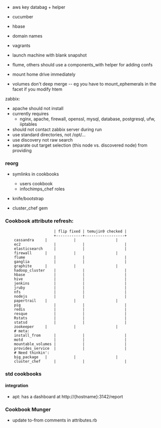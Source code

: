* aws key databag + helper
* cucumber
* hbase
* domain names
* vagrants
* launch machine with blank snapshot

* flume, others should use a components_with helper for adding confs

* mount home drive immediately

* volumes don't deep merge -- eg you have to mount_ephemerals in the facet if you modify htem



zabbix:

* apache should not install
* currently requires
  - nginx, apache, firewall, openssl, mysql, database, postgresql, ufw, iiptables
* should not contact zabbix server during run
* use standard directories, not /opt/...
* use discovery not raw search
* separate out target selection (this node vs. discovered node) from providing

### reorg

* symlinks in cookbooks
  - users cookbook
  - infochimps_chef roles

* knife/bootstrap

* cluster_chef gem


### Cookbook attribute refresh:

                          | flip fixed | temujin9 checked |
                          +------------+------------------+
        cassandra	  |            |                  |
        ec2               |            |                  |
        elasticsearch	  |            |                  |
        firewall	  |            |                  |
        flume             |            |                  |
        ganglia           |            |                  |
        graphite	  |            |                  |
        hadoop_cluster	  |            |                  |
        hbase             |            |                  |
        hive              |            |                  |
        jenkins           |            |                  |
        jruby             |            |                  |
        nfs               |            |                  |
        nodejs            |            |                  |
        papertrail	  |            |                  |
        pig               |            |                  |
        redis             |            |                  |
        resque            |            |                  |
        Rstats            |            |                  |
        statsd            |            |                  |
        zookeeper	  |            |                  |
        # meta:
        install_from	  |            |                  |
        motd              |            |                  |
        mountable_volumes |            |                  |
        provides_service  |            |                  |
        # Need thinkin':
        big_package	  |            |                  |
        cluster_chef      |            |                  |


### std cookbooks

#### integration

* apt: has a dashboard at http://{hostname}:3142/report

### Cookbook Munger

* update to-from comments in attributes.rb

